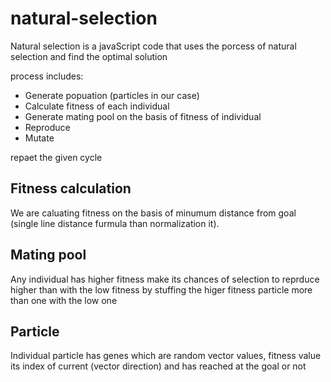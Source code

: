 # natural-selection
<p>
  Natural selection is a javaScript code that uses the porcess of natural selection and find the optimal solution
</p>
process includes:
<ul>
  <li>Generate popuation (particles in our case)</li>
  <li>Calculate fitness of each individual</li>
  <li>Generate mating pool on the basis of fitness of individual</li>
  <li>Reproduce</li>
  <li>Mutate</li>
</ul>
repaet the given cycle
<h2>Fitness calculation</h2>
We are caluating fitness on the basis of minumum distance from goal (single line distance furmula than normalization it).
<h2>Mating pool</h2>
Any individual has higher fitness make its chances of selection to reprduce higher than with the low fitness by stuffing the higer fitness particle more than one with the low one
<h2>Particle</h2>
Individual particle has genes which are random vector values, fitness value its index of current (vector direction) and has reached at the goal or not
